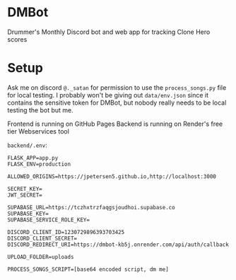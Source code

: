 # DMBot
Drummer's Monthly Discord bot and web app for tracking Clone Hero scores

# Setup
Ask me on discord `@._satan` for permission to use the `process_songs.py` file for local testing.
I probably won't be giving out `data/env.json` since it contains the sensitive token for DMBot, but nobody really needs to be local testing the bot but me.

Frontend is running on GitHub Pages
Backend is running on Render's free tier Webservices tool

`backend/.env`:
```
FLASK_APP=app.py
FLASK_ENV=production

ALLOWED_ORIGINS=https://jpetersen5.github.io,http://localhost:3000

SECRET_KEY=
JWT_SECRET=

SUPABASE_URL=https://tczhxtrzfaqgsjoudhoi.supabase.co
SUPABASE_KEY=
SUPABASE_SERVICE_ROLE_KEY=

DISCORD_CLIENT_ID=1230729896393703425
DISCORD_CLIENT_SECRET=
DISCORD_REDIRECT_URI=https://dmbot-kb5j.onrender.com/api/auth/callback

UPLOAD_FOLDER=uploads

PROCESS_SONGS_SCRIPT=[base64 encoded script, dm me]
```
